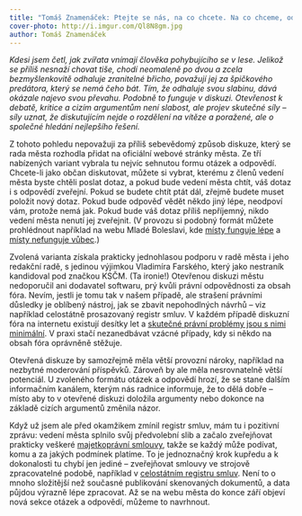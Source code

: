 ```yaml
---
title: "Tomáš Znamenáček: Ptejte se nás, na co chcete. Na co chceme, odpovíme"
cover-photo: http://i.imgur.com/Ql8N8gm.jpg
author: Tomáš Znamenáček
---
```


*Kdesi jsem četl, jak zvířata vnímají člověka pohybujícího se v lese. Jelikož se příliš nesnaží chovat tiše, chodí neomaleně po dvou a zcela bezmyšlenkovitě odhaluje zranitelné břicho, považují jej za špičkového predátora, který se nemá čeho bát. Tím, že odhaluje svou slabinu, dává okázale najevo svou převahu. Podobně to funguje v diskuzi. Otevřenost k debatě, kritice a cizím argumentům není slabost, ale projev skutečné síly – síly uznat, že diskutujícím nejde o rozdělení na vítěze a poražené, ale o společné hledání nejlepšího řešení.*

Z tohoto pohledu nepovažuji za příliš sebevědomý způsob diskuze, který se rada města rozhodla přidat na oficiální webové stránky města. Ze tří nabízených variant vybrala tu nejvíc sehnutou formu otázek a odpovědí. Chcete-li jako občan diskutovat, můžete si vybrat, kterému z členů vedení města byste chtěli poslat dotaz, a pokud bude vedení města chtít, váš dotaz i s odpovědí zveřejní. Pokud se budete chtít ptát dál, zřejmě budete muset položit nový dotaz. Pokud bude odpověď vědět někdo jiný lépe, neodpoví vám, protože nemá jak. Pokud bude váš dotaz příliš nepříjemný, nikdo vedení města nenutí jej zveřejnit. (V provozu si podobný formát můžete prohlédnout například na webu Mladé Boleslavi, kde [místy funguje lépe](http://www.mb-net.cz/diskuze/index.asp?k=914&r=901&p1=81) a [místy nefunguje vůbec](http://www.mb-net.cz/diskuze/index.asp?k=901&r=901&p1=81).)

Zvolená varianta získala prakticky jednohlasou podporu v radě města i jeho redakční radě, s jedinou výjimkou Vladimíra Farského, který jako nestraník kandidoval pod značkou KSČM. (Ta ironie!) Otevřenou diskuzi městu nedoporučil ani dodavatel softwaru, prý kvůli právní odpovědnosti za obsah fóra. Nevím, jestli je tomu tak v našem případě, ale strašení právními důsledky je oblíbený nástroj, jak se zbavit nepohodlných návrhů – viz například celostátně prosazovaný registr smluv. V každém případě diskuzní fóra na internetu existují desítky let a [skutečné právní problémy jsou s nimi minimální](http://www.lupa.cz/clanky/kdo-ma-odpovednost-za-prispevky-v-internetovych-diskusich/). V praxi stačí nezanedbávat vzácné případy, kdy si někdo na obsah fóra oprávněně stěžuje.

Otevřená diskuze by samozřejmě měla větší provozní nároky, například na nezbytné moderování příspěvků. Zároveň by ale měla nesrovnatelně větší potenciál. U zvoleného formátu otázek a odpovědí hrozí, že se stane dalším informačním kanálem, kterým nás radnice informuje, že to dělá dobře – místo aby to v otevřené diskuzi doložila argumenty nebo dokonce na základě cizích argumentů změnila názor.

Když už jsem ale před okamžikem zmínil registr smluv, mám tu i pozitivní zprávu: vedení města splnilo svůj předvolební slib a začalo zveřejňovat prakticky veškeré [majetkoprávní smlouvy](http://boskovice.cz/majetkopravni-smlouvy/ds-1455), takže se každý může podívat, komu a za jakých podmínek platíme. To je jednoznačný krok kupředu a k dokonalosti tu chybí jen jediné – zveřejňovat smlouvy ve strojově zpracovatelné podobě, například v [celostátním registru smluv](https://portal.gov.cz/portal/rejstriky/data/10013/). Není to o mnoho složitější než současné publikování skenovaných dokumentů, a data půjdou výrazně lépe zpracovat. Až se na webu města do konce září objeví nová sekce otázek a odpovědí, můžeme to navrhnout.
